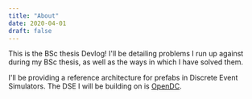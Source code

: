 ```yaml
---
title: "About"
date: 2020-04-01
draft: false
---
```


This is the BSc thesis Devlog! I'll be detailing problems I run up against during my BSc thesis, as well as the ways in which I have solved them. 

I'll be providing a reference architecture for prefabs in Discrete Event Simulators. The DSE I will be building on is [OpenDC](https://opendc.org).
